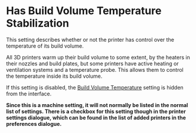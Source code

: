 Has Build Volume Temperature Stabilization
====
This setting describes whether or not the printer has control over the temperature of its build volume. 

All 3D printers warm up their build volume to some extent, by the heaters in their nozzles and build plates, but some printers have active heating or ventilation systems and a temperature probe. This allows them to control the temperature inside its build volume.

If this setting is disabled, the [Build Volume Temperature](../material/build_volume_temperature.md) setting is hidden from the interface. 

**Since this is a machine setting, it will not normally be listed in the normal list of settings. There is a checkbox for this setting though in the printer settings dialogue, which can be found in the list of added printers in the preferences dialogue.**